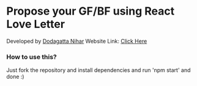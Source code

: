 # Propose your GF/BF using React Love Letter

Developed by [Dodagatta Nihar](https://instagram.com/niihaarrrr)
Website Link: [Click Here](https://react-love-letter.vercel.app)

### How to use this?
Just fork the repository and install dependencies and run 'npm start' and done :)


